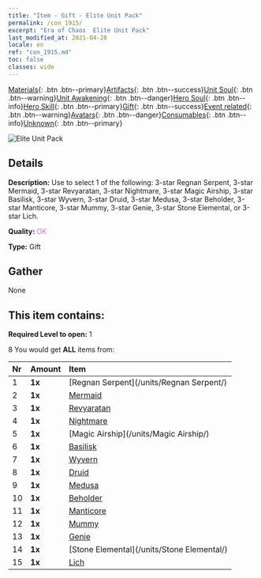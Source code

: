 ```yaml
---
title: "Item - Gift - Elite Unit Pack"
permalink: /con_1915/
excerpt: "Era of Chaos  Elite Unit Pack"
last_modified_at: 2021-04-28
locale: en
ref: "con_1915.md"
toc: false
classes: wide
---
```

 [Materials](/Items/){: .btn .btn--primary}[Artifacts](/Items/Artifacts/){: .btn .btn--success}[Unit Soul](/Items/UnitSoul/){: .btn .btn--warning}[Unit Awakening](/Items/UnitAwakening/){: .btn .btn--danger}[Hero Soul](/Items/HeroSoul/){: .btn .btn--info}[Hero Skill](/Items/HeroSkill/){: .btn .btn--primary}[Gift](/Items/Gift/){: .btn .btn--success}[Event related](/Items/Events/){: .btn .btn--warning}[Avatars](/Items/Avatars/){: .btn .btn--danger}[Consumables](/Items/Consumables/){: .btn .btn--info}[Unknown](/Items/Unknown/){: .btn .btn--primary}

 ![Elite Unit Pack](/images/t/i_907054.png)

## Details
 **Description:** Use to select 1 of the following: 3-star Regnan Serpent, 3-star Mermaid, 3-star Revyaratan, 3-star Nightmare, 3-star Magic Airship, 3-star Basilisk, 3-star Wyvern, 3-star Druid, 3-star Medusa, 3-star Beholder, 3-star Manticore, 3-star Mummy, 3-star Genie, 3-star Stone Elemental, or 3-star Lich.

 **Quality:** <span style="color: #DA70D6">OK</span>

 **Type:** Gift

## Gather

  None

## This item contains:

 **Required Level to open:** 1

 8 You would get **ALL** items  from:

  | Nr | Amount |     Item    |
  |:---|:-------|:------------|
  | 1 |  **1x** | [Regnan Serpent](/units/Regnan Serpent/) |  | 
  | 2 |  **1x** | [Mermaid](/units/Mermaid/) |  | 
  | 3 |  **1x** | [Revyaratan](/units/Revyaratan/) |  | 
  | 4 |  **1x** | [Nightmare](/units/Nightmare/) |  | 
  | 5 |  **1x** | [Magic Airship](/units/Magic Airship/) |  | 
  | 6 |  **1x** | [Basilisk](/units/Basilisk/) |  | 
  | 7 |  **1x** | [Wyvern](/units/Wyvern/) |  | 
  | 8 |  **1x** | [Druid](/units/Druid/) |  | 
  | 9 |  **1x** | [Medusa](/units/Medusa/) |  | 
  | 10 |  **1x** | [Beholder](/units/Beholder/) |  | 
  | 11 |  **1x** | [Manticore](/units/Manticore/) |  | 
  | 12 |  **1x** | [Mummy](/units/Mummy/) |  | 
  | 13 |  **1x** | [Genie](/units/Genie/) |  | 
  | 14 |  **1x** | [Stone Elemental](/units/Stone Elemental/) |  | 
  | 15 |  **1x** | [Lich](/units/Lich/) |  | 
